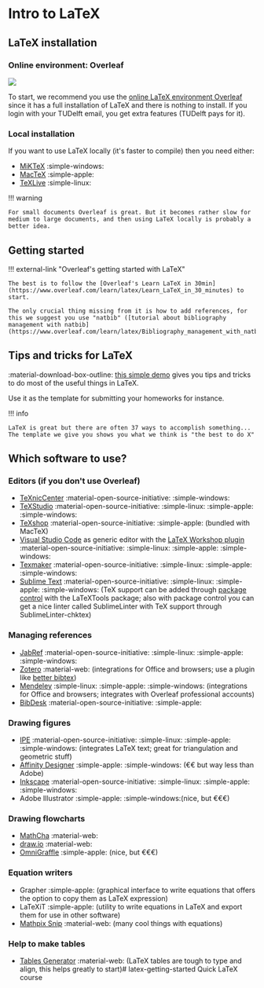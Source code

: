 # Intro to LaTeX


## LaTeX installation


### Online environment: Overleaf

[![](img/overleaf.png)](https://overleaf.com)

To start, we recommend you use the [online LaTeX environment Overleaf](https://www.overleaf.com) since it has a full installation of LaTeX and there is nothing to install.
If you login with your TUDelft email, you get extra features (TUDelft pays for it).

### Local installation

If you want to use LaTeX locally (it's faster to compile) then you need either:

  - [MiKTeX](http://miktex.org/about) :simple-windows: 
  - [MacTeX](https://tug.org/mactex) :simple-apple: 
  - [TeXLive](https://www.tug.org/texlive) :simple-linux:


!!! warning 

    For small documents Overleaf is great. But it becomes rather slow for medium to large documents, and then using LaTeX locally is probably a better idea.


## Getting started

!!! external-link "Overleaf's getting started with LaTeX"

    The best is to follow the [Overleaf's Learn LaTeX in 30min](https://www.overleaf.com/learn/latex/Learn_LaTeX_in_30_minutes) to start.

    The only crucial thing missing from it is how to add references, for this we suggest you use "natbib" ([tutorial about bibliography management with natbib](https://www.overleaf.com/learn/latex/Bibliography_management_with_natbib)).


## Tips and tricks for LaTeX

:material-download-box-outline: [this simple demo](https://github.com/tudelft3d/latex-getting-started/tree/main/template) gives you tips and tricks to do most of the useful things in LaTeX.

Use it as the template for submitting your homeworks for instance.

!!! info

    LaTeX is great but there are often 37 ways to accomplish something... The template we give you shows you what we think is "the best to do X"


## Which software to use? 

### Editors (if you don't use Overleaf)

  - [TeXnicCenter](http://www.texniccenter.org) :material-open-source-initiative: :simple-windows: 
  - [TeXStudio](https://www.texstudio.org/) :material-open-source-initiative: :simple-linux: :simple-apple: :simple-windows:
  - [TeXshop](http://pages.uoregon.edu/koch/texshop/) :material-open-source-initiative: :simple-apple: (bundled with MacTeX)
  - [Visual Studio Code](https://code.visualstudio.com/) as generic editor with the [LaTeX Workshop plugin](https://github.com/James-Yu/LaTeX-Workshop) :material-open-source-initiative: :simple-linux: :simple-apple: :simple-windows:
  - [Texmaker](https://www.xm1math.net/texmaker/) :material-open-source-initiative: :simple-linux: :simple-apple: :simple-windows:
  - [Sublime Text](https://www.sublimetext.com) :material-open-source-initiative: :simple-linux: :simple-apple: :simple-windows: (TeX support can be added through [package control](https://packagecontrol.io) with the LaTeXTools package; also with package control you can get a nice linter called SublimeLinter with TeX support through SublimeLinter-chktex)

### Managing references

  - [JabRef](http://jabref.sourceforge.net) :material-open-source-initiative: :simple-linux: :simple-apple: :simple-windows:
  - [Zotero](https://www.zotero.org/) :material-web: (integrations for Office and browsers; use a plugin like [better bibtex](https://retorque.re/zotero-better-bibtex/))
  - [Mendeley](https://www.mendeley.com/) :simple-linux: :simple-apple: :simple-windows: (integrations for Office and browsers; integrates with Overleaf professional accounts)
  - [BibDesk](https://bibdesk.sourceforge.io) :material-open-source-initiative:  :simple-apple:

### Drawing figures

  - [IPE](http://ipe.otfried.org/) :material-open-source-initiative: :simple-linux: :simple-apple: :simple-windows: (integrates LaTeX text; great for triangulation and geometric stuff)
  - [Affinity Designer](https://affinity.serif.com/es/designer/full-feature-list/)  :simple-apple: :simple-windows: (€€ but way less than Adobe)
  - [Inkscape](https://inkscape.org/en/) :material-open-source-initiative: :simple-linux: :simple-apple: :simple-windows:
  - Adobe Illustrator :simple-apple: :simple-windows:(nice, but €€€)

### Drawing flowcharts

  - [MathCha](https://www.mathcha.io/) :material-web:
  - [draw.io](https://www.draw.io/) :material-web:
  - [OmniGraffle](https://www.omnigroup.com/omnigraffle) :simple-apple: (nice, but €€€)

### Equation writers

  - Grapher :simple-apple: (graphical interface to write equations that offers the option to copy them as LaTeX expression)
  - LaTeXiT :simple-apple: (utility to write equations in LaTeX and export them for use in other software)
  - [Mathpix Snip](https://mathpix.com) :material-web: (many cool things with equations)

### Help to make tables

  - [Tables Generator](https://www.tablesgenerator.com/) :material-web: (LaTeX tables are tough to type and align, this helps greatly to start)# latex-getting-started
Quick LaTeX course
